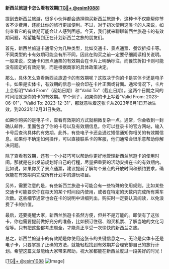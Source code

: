 **新西兰旅遊卡怎么看有效期[[TG💪+ @esim1088](https://t.me/s/esim1088)]**

提到去新西兰旅游，很多小伙伴都会选择购买新西兰旅遊卡，这种卡不仅能帮你节省不少费用，还能让你的旅行更加便利。不过，对于初次使用这类卡的人来说，如何查看它的有效期可能会让人感到困惑。今天，我们就来聊聊新西兰旅遊卡的有效期问题，希望能帮到正在计划新西兰之旅的朋友们。

首先，新西兰旅遊卡通常分为几种类型，比如交通卡、景点通票、餐饮折扣卡等。不同类型的卡有效期可能会有所不同，因此在购买之前一定要仔细阅读相关说明。一般来说，交通卡和景点通票的有效期会在卡片上明确标注，而餐饮折扣卡则可能没有固定的有效期限，而是根据商家的具体政策决定。

那么，具体怎么查看新西兰旅遊卡的有效期呢？这取决于你的卡是实体卡还是电子卡。如果是实体卡，有效期的信息一般会印在卡片正面或背面。通常情况下，卡片上会标明“Valid From”（起始日期）和“Valid To”（截止日期）。这两个日期之间的时间段就是你的卡的有效期。举个例子，如果你的卡上写着“Valid From: 2023-06-01”，“Valid To: 2023-12-31”，那就意味着这张卡从2023年6月1日开始生效，到2023年12月31日失效。

如果你购买的是电子卡，查看有效期的方式就稍微复杂一点。通常，你会收到一封确认邮件，里面包含了你的卡号以及有效期信息。你可以登录卡的官方网站，输入卡号后查询具体的有效期。此外，有些电子卡还会通过短信通知你相关的有效期信息。如果你不确定如何操作，可以直接联系卡的客服，他们通常会很乐意帮助你解决问题。

除了查看有效期，还有一个小技巧可以帮助你更好地管理新西兰旅遊卡的使用时间。那就是在出发前规划好自己的行程，尽量把重要的活动安排在卡的有效期内。比如说，如果你买了景点通票，建议提前了解每个景点的开放时间和预约要求，确保能在有效期内完成所有计划中的游玩项目。

另外，需要注意的是，有些新西兰旅遊卡可能会有一些特殊的使用规则。比如某些交通卡可能要求你在每天的某个时间段内使用，或者在特定的天数内完成所有乘车次数。这些细节通常也会在卡的说明中详细列出，购买时一定要认真阅读，以免浪费了卡的价值。

最后，还要提醒大家，新西兰旅遊卡虽然方便，但并不是万能的。即使有了这张卡，你也需要提前做好充分的准备，比如预订住宿、购买机票、了解当地的文化习俗等。只有把这些都考虑周全，才能真正享受一次愉快的新西兰之旅。

总之，新西兰旅遊卡的有效期是你使用这张卡的关键信息之一。无论是实体卡还是电子卡，只要掌握了正确的方法，就能轻松找到有效期并合理安排自己的旅行计划。希望这篇文章能给大家带来帮助，祝大家都能在新西兰度过一段美好的时光！

[[TG💪+ @esim1088](https://t.me/s/esim1088) ![Image](https://i.postimg.cc/4NQfJmqS/Snipaste-2025-05-13-00-14-12.png)]